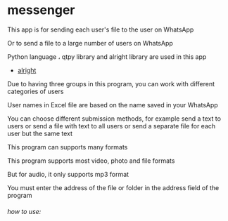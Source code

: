 # messenger

This app is for sending each user's file to the user on WhatsApp


Or to send a file to a large number of users on WhatsApp

Python language ، qtpy library and alright library are used in this app


- [alright](https://github.com/Kalebu/alright)


Due to having three groups in this program, you can work with different categories of users


User names in Excel file are based on the name saved in your WhatsApp


You can choose different submission methods, for example send a text to users or send a file with text to all users or send a separate file for each user but the same text


This program can supports many formats 

This program supports most video, photo and file formats

But for audio, it only supports mp3 format

You must enter the address of the file or folder in the address field of the program



###### how to use:

